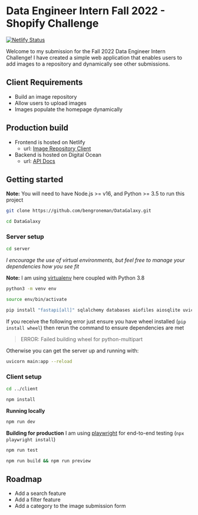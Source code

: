 # Data Engineer Intern Fall 2022 - Shopify Challenge
[![Netlify Status](https://api.netlify.com/api/v1/badges/de535978-4315-4d5d-99dd-f33db4bb6301/deploy-status)](https://app.netlify.com/sites/elaborate-pastelito-70d2ac/deploys)

Welcome to my submission for the Fall 2022 Data Engineer Intern Challenge!
I have created a simple web application that enables users to add images to a repository and dynamically see other submissions.

## Client Requirements
- Build an image repository
- Allow users to upload images
- Images populate the homepage dynamically

## Production build
- Frontend is hosted on Netlify
    - url: [Image Repository Client](https://elaborate-pastelito-70d2ac.netlify.app/)
- Backend is hosted on Digital Ocean
    - url: [API Docs](http://164.90.152.35:4080/docs)

## Getting started
**Note:** You will need to have Node.js >= v16, and Python >= 3.5 to run this project
```bash
git clone https://github.com/bengroneman/DataGalaxy.git
```
```bash
cd DataGalaxy
```
### Server setup
```bash
cd server
```
*I encourage the use of virtual environments, but feel free to manage your dependencies how you see fit*

**Note:** I am using [virtualenv](https://virtualenv.pypa.io/en/latest/) here coupled with Python 3.8
```bash
python3 -m venv env
```
```bash
source env/bin/activate 
```
```bash
pip install "fastapi[all]" sqlalchemy databases aiofiles aiosqlite uvicorn
```
If you receive the following error just ensure you have wheel installed (```pip install wheel```)
then rerun the command to ensure dependencies are met

> ERROR: Failed building wheel for python-multipart

Otherwise you can get the server up and running with:
```bash
uvicorn main:app --reload
```
### Client setup
```bash
cd ../client
```
```bash
npm install
```
**Running locally**
```bash
npm run dev
```
**Building for production**
I am using [playwright](https://playwright.dev/) for end-to-end testing (```npx playwright install```)

```bash
npm run test
```
```bash
npm run build && npm run preview
```

## Roadmap
- Add a search feature
- Add a filter feature
- Add a category to the image submission form